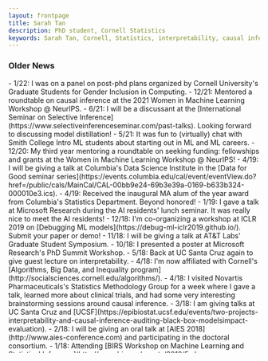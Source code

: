 ```yaml
---
layout: frontpage
title: Sarah Tan
description: PhD student, Cornell Statistics
keywords: Sarah Tan, Cornell, Statistics, interpretability, causal inference
---
```


<div class="row-fluid" id="news"><h3>Older News</h3>
</div>
- 1/22: I was on a panel on post-phd plans organized by Cornell University's Graduate Students for Gender Inclusion in Computing. 
- 12/21: Mentored a roundtable on causal inference at the 2021 Women in Machine Learning Workshop @ NeurIPS. 
- 6/21: I will be a discussant at the [International Seminar on Selective Inference](https://www.selectiveinferenceseminar.com/past-talks). Looking forward to discussing model distillation!
- 5/21: It was fun to (virtually) chat with Smith College Intro ML students about starting out in ML and ML careers. 
- 12/20: My third year mentoring a roundtable on seeking funding: fellowships and grants at the Women in Machine Learning Workshop @ NeurIPS! 
- 4/19: I will be giving a talk at Columbia's Data Science Institute in the [Data for Good seminar series](https://events.columbia.edu/cal/event/eventView.do?href=/public/cals/MainCal/CAL-00bb9e24-69b3e39a-0169-b633b324-000010e3.ics).
- 4/19: Received the inaugural MA alum of the year award from Columbia's Statistics Department. Beyond honored!
- 1/19: I gave a talk at Microsoft Research during the AI residents' lunch seminar. It was really nice to meet the AI residents!
- 12/18: I'm co-organizing a workshop at ICLR 2019 on [Debugging ML models](https://debug-ml-iclr2019.github.io/). Submit your paper or demo!
- 11/18: I will be giving a talk at AT&T Labs' Graduate Student Symposium.
- 10/18: I presented a poster at Microsoft Research's PhD Summit Workshop.
- 5/18: Back at UC Santa Cruz again to give guest lecture on interpretability.
- 4/18: I'm now affiliated with Cornell's [Algorithms, Big Data, and Inequality program](http://socialsciences.cornell.edu/algorithms/).
- 4/18: I visited Novartis Pharmaceuticals's Statistics Methodology Group for a week where I gave a talk, learned more about clinical trials, and had some very interesting brainstorming sessions around causal inference.
- 3/18: I am giving talks at UC Santa Cruz and [UCSF](https://epibiostat.ucsf.edu/events/two-projects-interpretability-and-causal-inference-auditing-black-box-modelsimpact-evaluation).
- 2/18: I will be giving an oral talk at [AIES 2018](http://www.aies-conference.com) and participating in the doctoral consortium.
- 1/18: Attending [BIRS Workshop on Machine Learning and Statistical Inference](http://www.birs.ca/events/2018/5-day-workshops/18w5054).
- 3/17: My project evaluating the impact of later school start times in NYC public schools has received an [Engaged Cornell grant](http://engaged.cornell.edu/recipient/2017-18-engaged-graduate-student-grant-recipients/). You can read more about it [here](https://cals.cornell.edu/news/engaged-graduate-student-grants-fund-phd-students/) and [here](http://news.cornell.edu/stories/2017/04/engaged-graduate-student-grants-fund-16-phd-students).
- 1/17: I presented a poster at Amazon's Graduate Research Symposium.
- 8/16: I'll be spending 6 months investigating dynamic topic models for long-term text corpuses thanks to a [Harmony Institute Research Fellowship](https://harmonylabs.org).
- 12/14: It was only months ago that I first learnt design thinking from a course in Cornell's MBA program. Then we spent spring break visiting the Stanford d.school and solving a design thinking challenge for Airbnb. Facilitating a design thinking workshop at Cornell wraps up this adventure. Read about the workshop [here](https://team42design.wordpress.com/").
- 10/14: The American Statistical Association interviewed me and other statistics fellows about [our experience in the Data Science for Social Good Fellowship](http://magazine.amstat.org/blog/2014/10/01/dssg/). It was a great program, highly recommended if you are looking to explore the data for social good space.
- 7/14: I had great fun co-organizing (together with Sabina Tomkins) an "evil" hackathon for my fellow Data Science for Social Good fellows. Read about it [here](https://dssg.uchicago.edu/2014/07/29/a-hackathon-for-but-mostly-against-evil).
